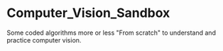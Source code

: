# Computer_Vision_Sandbox
Some coded algorithms more or less "From scratch" to understand and practice computer vision.
